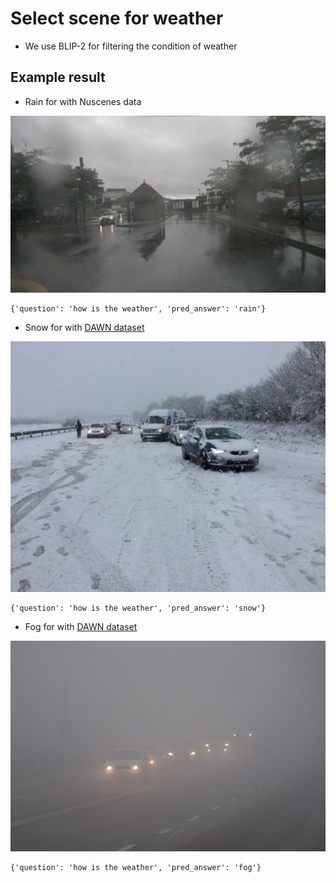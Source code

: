 # Select scene for weather

- We use BLIP-2 for filtering the condition of weather

## Example result

- Rain for with Nuscenes data

![](./fig/n008-2018-09-18-12-07-26-0400__CAM_FRONT__1537287126112404.jpg)

```
{'question': 'how is the weather', 'pred_answer': 'rain'}
```

- Snow for with [DAWN dataset](https://ar5iv.labs.arxiv.org/html/2008.05402)

![](./fig/snow_storm-004.jpg)

```
{'question': 'how is the weather', 'pred_answer': 'snow'}
```

- Fog for with [DAWN dataset](https://ar5iv.labs.arxiv.org/html/2008.05402)

![](./fig/foggy-049.jpg)

```
{'question': 'how is the weather', 'pred_answer': 'fog'}
```
